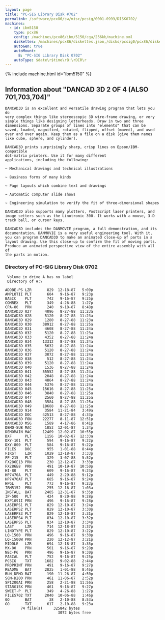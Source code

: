 ```yaml
---
layout: page
title: "PC-SIG Library Disk #702"
permalink: /software/pcx86/sw/misc/pcsig/0001-0999/DISK0702/
machines:
  - id: ibm5150
    type: pcx86
    config: /machines/pcx86/ibm/5150/cga/256kb/machine.xml
    diskettes: /machines/pcx86/diskettes.json,/disks/pcsig0/pcx86/diskettes.json
    autoGen: true
    autoMount:
      B: "PC-SIG Library Disk 0702"
    autoType: $date\r$time\rB:\rDIR\r
---
```


{% include machine.html id="ibm5150" %}

## Information about "DANCAD 3D 2 OF 4 (ALSO 701,703,704)"

    DANCAD3D is an excellent and versatile drawing program that lets you do
    very complex things like stereoscopic 3D wire-frame drawing, or very
    simple things like designing letterheads. Draw in two and three
    dimensions. Separate groups of lines into "elements" that can be
    saved, loaded, magnified, rotated, flipped, offset (moved), and used
    over and over again. Keep them as a file on a disk (give them names
    like cube, sphere, and cylinder).
    
    DANCAD3D prints surprisingly sharp, crisp lines on Epson/IBM-compatible
    dot-matrix printers. Use it for many different
    applications, including the following:
    
    ~ Mechanical drawings and technical illustrations
    
    ~ Business forms of many kinds
    
    ~ Page layouts which combine text and drawings
    
    ~ Automatic computer slide shows
    
    ~ Engineering simulation to verify the fit of three-dimensional shapes
    
    DANCAD3D also supports many plotters, PostScript laser printers, and
    image setters such as the Linotronic 300. It works with a mouse, 3-D
    track ball, or cursor keys.
    
    DANCAD3D includes the DANMOVIE program, a full demonstration, and its
    documentation. DANMOVIE is a very useful engineering tool. With it,
    you can program DANCAD3D to make an animated close-up of parts in a
    layout drawing. Use this close-up to confirm the fit of moving parts.
    Produce an animated perspective view of the entire assembly with all of
    the parts in motion.

### Directory of PC-SIG Library Disk 0702

     Volume in drive A has no label
     Directory of A:\

    ADOBE-PS LZR       829  12-18-87   5:09p
    AMPLOTII PLT       604   9-16-87   9:23p
    BASIC    PLT       742   9-16-87   9:25p
    COMREX   PLT       349   4-26-88   1:27p
    CPA-80   PRN       240   9-18-87   8:48p
    DANCAD3D 027      4096   8-27-88  11:23a
    DANCAD3D 028      5120   8-27-88  11:23a
    DANCAD3D 029      1280   8-27-88  11:23a
    DANCAD3D 030     38912   8-27-88  11:25a
    DANCAD3D 031      4608   8-27-88  11:24a
    DANCAD3D 032      5120   8-27-88  11:23a
    DANCAD3D 033      4352   8-27-88  11:24a
    DANCAD3D 034     13312   8-27-88  11:24a
    DANCAD3D 035      5632   8-27-88  11:24a
    DANCAD3D 036      5120   8-27-88  11:24a
    DANCAD3D 037      3072   8-27-88  11:24a
    DANCAD3D 038       512   8-27-88  11:24a
    DANCAD3D 039      5120   8-27-88  11:24a
    DANCAD3D 040      1536   8-27-88  11:24a
    DANCAD3D 041     55552   8-27-88  11:24a
    DANCAD3D 042      2048   8-27-88  11:24a
    DANCAD3D 043      4864   8-27-88  11:24a
    DANCAD3D 044      5376   8-27-88  11:24a
    DANCAD3D 045     15616   8-27-88  11:25a
    DANCAD3D 046      3840   8-27-88  11:25a
    DANCAD3D 047      2560   8-27-88  11:25a
    DANCAD3D 048      3584   8-27-88  11:25a
    DANCAD3D 049     18688   8-27-88  11:25a
    DANCAD3D 914      3584  11-21-84   3:49a
    DANCAD3D DOC     42513   8-27-88   4:33p
    DANCAD3D FON     22277   8-11-87  12:51p
    DANCAD3D MSG      1589   4-17-86   8:41p
    DEMO-SUB MAC      1053  12-01-87   1:34p
    DEMOMAIN MAC     12409  12-02-87  10:55p
    DXF      PLT      1156  10-02-87  12:33a
    DXY-101  PLT       594   9-16-87   9:22p
    DXY-800  PLT       584   9-16-87   9:22p
    FILES    DOC       955   1-01-88   8:44p
    FIRST    LZR      1029  12-18-87   3:33p
    FP-215   PLT       329   3-07-88   5:52p
    FX286E13 PRN       230  12-12-87   3:33p
    FX286E8  PRN       491  10-19-87  10:50p
    HI-80    PLT       609   9-16-87   9:23p
    HP7470A  PLT       449   2-29-88   9:12p
    HP7470AF PLT       685   9-16-87   9:24p
    HPGL     PLT       773   9-16-87   9:23p
    IBM5152  PRN       255  12-16-87   1:03a
    INSTALL  BAT      2405  12-31-87   9:35p
    IP-500   PLT       424   8-20-88   9:28p
    KXP1091I PRN       496   9-16-87   9:28p
    LASERPS1 PLT       829  12-10-87   3:24p
    LASERPS2 PLT       829  12-10-87   3:30p
    LASERPS3 PLT       829  12-10-87   3:31p
    LASERPS4 PLT       834  12-10-87   3:32p
    LASERPS5 PLT       834  12-10-87   3:34p
    LAST     LZR       714  12-18-87   3:37p
    LINOTYPE PLT       829  12-10-87   3:22p
    LQ-1500  PRN       496   9-16-87   9:30p
    LQ-1500W PRN       220  12-12-87   3:21p
    MIDDLE   LZR       694  12-18-87   3:35p
    MX-80    PRN       501   9-16-87   9:28p
    NEC-P6   PRN       496   9-16-87   9:30p
    PASCAL   PLT       752   9-16-87   9:25p
    PCSIG    TXT      1682   9-02-88   2:44p
    PROPRINT PRN       491   9-16-87   9:27p
    README   BAT      2825   1-01-88   8:46p
    RUN_DEMO BAT       190  11-26-87   4:50p
    SCM-D200 PRN       461  11-06-87   2:52p
    SP1200AI PRN       258   2-21-88  11:56a
    STARG15X PRN       461   9-16-87   9:27p
    SWEET-P  PLT       349   4-26-88   1:27p
    FILES702 TXT      2040  10-06-88   1:46p
    GO       BAT        38   2-10-88   8:53a
    GO       TXT       617   2-10-88   9:23a
           74 file(s)     325842 bytes
                            3072 bytes free
